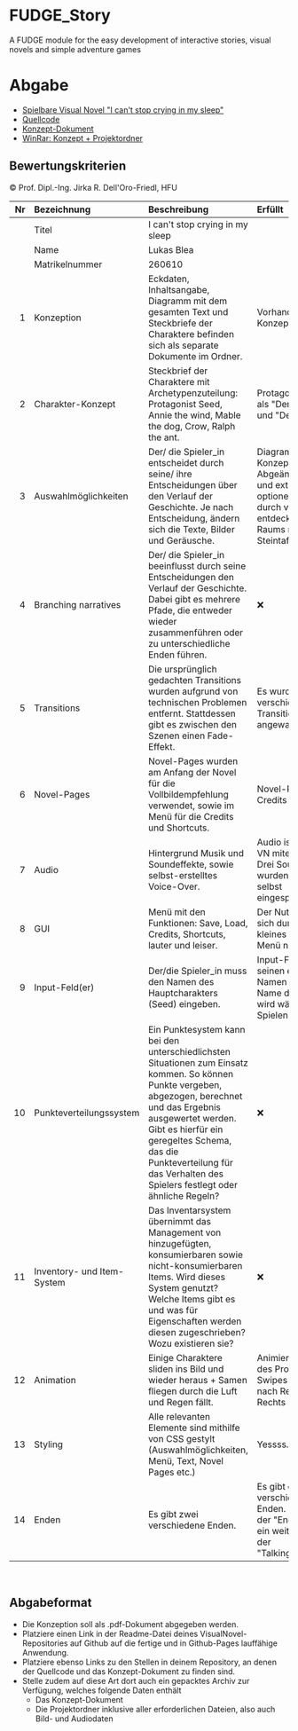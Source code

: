 # FUDGE_Story
A FUDGE module for the easy development of interactive stories, visual novels and simple adventure games


# Abgabe
- [Spielbare Visual Novel "I can't stop crying in my sleep"](https://lukasblea.github.io/VisualNovel/Template/Template.html)
- [Quellcode](https://github.com/LukasBlea/VisualNovel/tree/main/Template/Source)
- [Konzept-Dokument](https://lukasblea.github.io/VisualNovel/Template/Konzeption.pdf)
- [WinRar: Konzept + Projektordner](https://github.com/LukasBlea/VisualNovel/blob/main/Alles.rar)

## Bewertungskriterien
© Prof. Dipl.-Ing. Jirka R. Dell'Oro-Friedl, HFU

| Nr | Bezeichnung           | Beschreibung | Erfüllt |
|---:|:----------------------|:-------------|:--------|
|    | Titel                 | I can't stop crying in my sleep |
|    | Name                  | Lukas Blea                      |
|    | Matrikelnummer        | 260610                          |
|  1 | Konzeption            | Eckdaten, Inhaltsangabe, Diagramm mit dem gesamten Text und Steckbriefe der Charaktere befinden sich als separate Dokumente im Ordner. | Vorhanden (Siehe Konzeptions PDF). |
|  2 | Charakter-Konzept     | Steckbrief der Charaktere mit Archetypenzuteilung: Protagonist Seed, Annie the wind, Mable the dog, Crow, Ralph the ant. | Protagonist & Leyah als "Der Liebende" und "Der Betreuer". |
|  3 | Auswahlmöglichkeiten  | Der/ die Spieler_in entscheidet durch seine/ ihre Entscheidungen über den Verlauf der Geschichte. Je nach Entscheidung, ändern sich die Texte, Bilder und Geräusche. | Diagramme in der Konzeption: Abgeänderter Text und extra Dialog-optionen bei Leyah durch vorzeitiges entdecken des Raums mit der Steintafel. |
|  4 | Branching narratives  | Der/ die Spieler_in beeinflusst durch seine Entscheidungen den Verlauf der Geschichte. Dabei gibt es mehrere Pfade, die entweder wieder zusammenführen oder zu unterschiedliche Enden führen. | :x: |
|  5 | Transitions           | Die ursprünglich gedachten Transitions wurden aufgrund von technischen Problemen entfernt. Stattdessen gibt es zwischen den Szenen einen Fade-Effekt.| Es wurden mehrere, verschiedene Transitions angewandt. |
|  6 | Novel-Pages           | Novel-Pages wurden am Anfang der Novel für die Vollbildempfehlung verwendet, sowie im Menü für die Credits und Shortcuts. | Novel-Pages in den Credits vorhanden. |
|  7 | Audio                 | Hintergrund Musik und Soundeffekte, sowie selbst-erstelltes Voice-Over. | Audio ist stark in die VN miteingebunden. Drei Soundeffekte wurden von mir selbst eingesprochen. |
|  8 | GUI                   | Menü mit den Funktionen: Save, Load, Credits, Shortcuts, lauter und leiser. | Der Nutzer kann sich durch ein kleines aber feines Menü navigieren.|
|  9 | Input-Feld(er)        | Der/die Spieler_in muss den Namen des Hauptcharakters (Seed) eingeben. | Input-Feld um seinen eigenen Namen anzugeben. Name des Spielers wird während des Spielens angezeigt. |
| 10 | Punkteverteilungssystem     | Ein Punktesystem kann bei den unterschiedlichsten Situationen zum Einsatz kommen. So können Punkte vergeben, abgezogen, berechnet und das Ergebnis ausgewertet werden. Gibt es hierfür ein geregeltes Schema, das die Punkteverteilung für das Verhalten des Spielers festlegt oder ähnliche Regeln? | :x: | 
| 11 | Inventory- und Item-System  | Das Inventarsystem übernimmt das Management von hinzugefügten, konsumierbaren sowie nicht-konsumierbaren Items. Wird dieses System genutzt? Welche Items gibt es und was für Eigenschaften werden diesen zugeschrieben? Wozu existieren sie? | :x: |
| 12 | Animation             | Einige Charaktere sliden ins Bild und wieder heraus + Samen fliegen durch die Luft und Regen fällt. | Animierte Posen des Protagonisten. Swipes von Links nach Rechts & Rechts nach Links. |
| 13 | Styling               | Alle relevanten Elemente sind mithilfe von CSS gestylt (Auswahlmöglichkeiten, Menü, Text, Novel Pages etc.) | Yessss. |          
| 14 | Enden                 | Es gibt zwei verschiedene Enden. | Es gibt drei verschiedene Enden. Zwei sind in der "Ending.ts" und ein weiteres Ende in der "TalkingToLeyah.ts". |
<br>

##  Abgabeformat

* Die Konzeption soll als .pdf-Dokument abgegeben werden.
* Platziere einen Link in der Readme-Datei deines VisualNovel-Repositories auf Github auf die fertige und in Github-Pages lauffähige Anwendung.
* Platziere ebenso Links zu den Stellen in deinem Repository, an denen der Quellcode und das Konzept-Dokument zu finden sind.
* Stelle zudem auf diese Art dort auch ein gepacktes Archiv zur Verfügung, welches folgende Daten enthält
  * Das Konzept-Dokument 
  * Die Projektordner inklusive aller erforderlichen Dateien, also auch Bild- und Audiodaten
